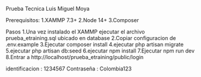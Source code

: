 Prueba Tecnica Luis Miguel Moya

Prerequisitos:
1.XAMMP 7.3+
2.Node 14+
3.Composer

Pasos
1.Una vez instalado el XAMMP ejecutar el archivo prueba_etraining.sql ubicado en database
2.Copiar configuracion de .env.example
3.Ejecutar composer install
4.ejecutar php artisan migrate
5.ejecutar php artisan db:seed
6.ejecutar npm install
7.Ejecutar npm run dev
8.Entrar a http://localhost/prueba_etraining/public/login

identificacion : 1234567
Contraseña : Colombia123
